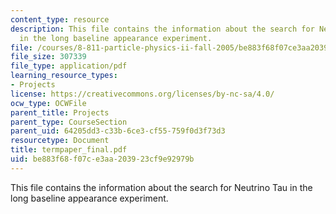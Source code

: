 ```yaml
---
content_type: resource
description: This file contains the information about the search for Neutrino Tau
  in the long baseline appearance experiment.
file: /courses/8-811-particle-physics-ii-fall-2005/be883f68f07ce3aa203923cf9e92979b_termpaper_final.pdf
file_size: 307339
file_type: application/pdf
learning_resource_types:
- Projects
license: https://creativecommons.org/licenses/by-nc-sa/4.0/
ocw_type: OCWFile
parent_title: Projects
parent_type: CourseSection
parent_uid: 64205dd3-c33b-6ce3-cf55-759f0d3f73d3
resourcetype: Document
title: termpaper_final.pdf
uid: be883f68-f07c-e3aa-2039-23cf9e92979b
---
```

This file contains the information about the search for Neutrino Tau in the long baseline appearance experiment.